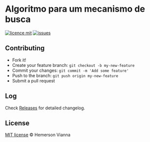 # Algoritmo para um mecanismo de busca

[![licence mit](https://img.shields.io/badge/license-MIT-blue.svg)](https://github.com/algorithm-solutions/algorithm-search-engine/blob/master/LICENSE.md)
[![issues](https://img.shields.io/github/issues/algorithm-solutions/algorithm-search-engine.svg)](https://github.com/algorithm-solutions/algorithm-search-engine/issues)

## Contributing

- Fork it!
- Create your feature branch: `git checkout -b my-new-feature`
- Commit your changes: `git commit -m 'Add some feature'`
- Push to the branch: `git push origin my-new-feature`
- Submit a pull request

## Log

Check [Releases](https://github.com/algorithm-solutions/algorithm-search-engine/releases) for detailed changelog.

## License

[MIT license](http://hemersonvianna.mit-license.org/) © Hemerson Vianna
